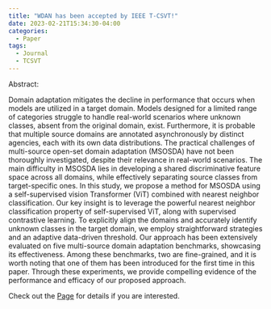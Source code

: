 ```yaml
---
title: "WDAN has been accepted by IEEE T-CSVT!"
date: 2023-02-21T15:34:30-04:00
categories:
  - Paper
tags:
  - Journal
  - TCSVT
---
```


Abstract:

Domain adaptation mitigates the decline in performance that occurs when models are utilized in a target domain. Models designed for a limited range of categories struggle to handle real-world scenarios where unknown classes, absent from the original domain, exist.
Furthermore, it is probable that multiple source domains are annotated asynchronously by distinct agencies, each with its own data distributions.
The practical challenges of multi-source open-set domain adaptation (MSOSDA) have not been thoroughly investigated, despite their relevance in real-world scenarios. The main difficulty in MSOSDA lies in developing a shared discriminative feature space across all domains, while effectively separating source classes from target-specific ones. In this study, we propose a method for MSOSDA using a self-supervised vision Transformer (ViT) combined with nearest neighbor classification. Our key insight is to leverage the powerful nearest neighbor classification property of self-supervised ViT, along with supervised contrastive learning. To explicitly align the domains and accurately identify unknown classes in the target domain, we employ straightforward strategies and an adaptive data-driven threshold.
Our approach has been extensively evaluated on five multi-source domain adaptation benchmarks, showcasing its effectiveness. Among these benchmarks, two are fine-grained, and it is worth noting that one of them has been introduced for the first time in this paper. Through these experiments, we provide compelling evidence of the performance and efficacy of our proposed approach.

Check out the [Page][paperPage] for details if you are interested.

[paperPage]:   https://ieeexplore.ieee.org/abstract/document/10054088
[jekyll-gh]:   https://github.com/jekyll/jekyll
[jekyll-talk]: https://talk.jekyllrb.com/
